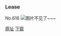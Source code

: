 ### Lease
No.616
![图片不见了~~~](https://imgs.xkcd.com/comics/lease.png)

[原址](https://xkcd.com//616) [下载](https://imgs.xkcd.com/comics/lease.png)

